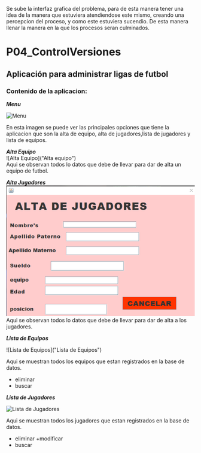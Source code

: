 Se sube la interfaz grafica del problema, para de esta manera tener una idea de la manera que 
estuviera atendiendose este mismo, creando una percepcion del proceso, y como este estuviera
sucendio. De esta manera llenar la manera en la que los procesos seran culminados.


# P04_ControlVersiones
## Aplicación para administrar ligas de futbol


### Contenido de la aplicacion:  
***Menu***  

![Menu](https://raw.githubusercontent.com/yoelexp/practica-4/blob/master/img/2020-04-05_17h26_08.png "Menu")  

En esta imagen se puede ver las principales opciones que tiene la aplicacion
que son la alta de equipo, alta de jugadores,lista de jugadores y lista de equipos.  

***Alta Equipo***  
![Alta Equipo]("Alta equipo")  
Aqui se observan todos lo datos que debe de llevar para dar de alta un equipo de futbol. 

***Alta Jugadores***  
![Alta Jugadores](https://raw.githubusercontent.com/yoelexp/practica-4/master/img/2020-04-05_17h26_00.png "Alta Jugadoress")  
Aqui se observan todos lo datos que debe de llevar para dar de alta a los jugadores. 

***Lista de Equipos***  

![Lista de Equipos]("Lista de Equipos")  

Aqui se muestran todos los equipos que estan registrados en la base de datos.
+ eliminar
+ buscar


***Lista de Jugadores***  

![Lista de Jugadores]( "Jugadores")  

Aqui se muestran todos los jugadores que estan registrados en la base de datos.
+ eliminar
+modificar
+ buscar

 